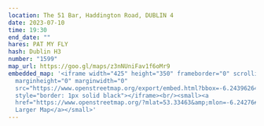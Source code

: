 ```yaml
---
location: The 51 Bar, Haddington Road, DUBLIN 4
date: 2023-07-10
time: 19:30
end_date: ""
hares: PAT MY FLY
hash: Dublin H3
number: "1599"
map_url: https://goo.gl/maps/z3nNUniFav1f6oMr9
embedded_map: '<iframe width="425" height="350" frameborder="0" scrolling="no"
  marginheight="0" marginwidth="0"
  src="https://www.openstreetmap.org/export/embed.html?bbox=-6.243962645530702%2C53.333940313114006%2C-6.241556704044343%2C53.335316135217816&amp;layer=mapnik&amp;marker=53.33462822971324%2C-6.242759674787521"
  style="border: 1px solid black"></iframe><br/><small><a
  href="https://www.openstreetmap.org/?mlat=53.33463&amp;mlon=-6.24276#map=19/53.33463/-6.24276">View
  Larger Map</a></small>'
---
```

